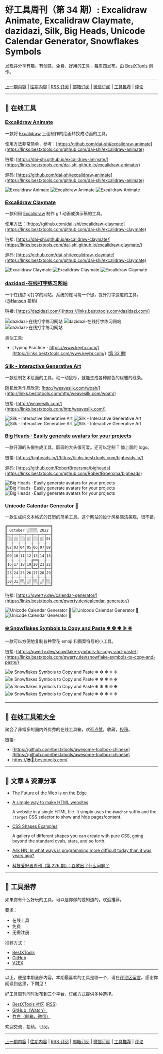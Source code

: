 # 好工具周刊（第 34 期）: Excalidraw Animate, Excalidraw Claymate, dazidazi, Silk, Big Heads, Unicode Calendar Generator, Snowflakes Symbols

发现并分享有趣，有创意，免费、好用的工具，每周四发布。由 [BestXTools](https://www.bestxtools.com/) 创作。

---

[上一期内容](https://github.com/bestxtools/weekly-cn/blob/main/docs/issue-33.md) | [往期内容](https://github.com/bestxtools/weekly-cn) | [RSS 订阅](https://discuss-cn.bestxtools.com/t/weekly) | [邮箱订阅](https://bestxtools.zhubai.love/?subscribe=1) | [微信订阅](https://discuss-cn.bestxtools.com/d/5/2) | [工具推荐](https://discuss-cn.bestxtools.com/t/tools) | [评论](https://discuss-cn.bestxtools.com/d/86/3)

---

## 🌈 在线工具

### [Excalidraw Animate](https://links.bestxtools.com/dai-shi.github.io/excalidraw-animate/)

一款将 [Excalidraw](https://links.bestxtools.com/excalidraw.com/) 上面制作的绘画转换成动画的工具。

使用方法非常简单，参考：[https://github.com/dai-shi/excalidraw-animate](https://links.bestxtools.com/github.com/dai-shi/excalidraw-animate)

链接: [https://dai-shi.github.io/excalidraw-animate/](https://links.bestxtools.com/dai-shi.github.io/excalidraw-animate/)

源码: [https://github.com/dai-shi/excalidraw-animate](https://links.bestxtools.com/github.com/dai-shi/excalidraw-animate)

![Excalidraw Animate](https://raw.githubusercontent.com/bestxtools/s1/main/images/2022-10-20-09-54-01.png)
![Excalidraw Animate](https://raw.githubusercontent.com/bestxtools/s1/main/images/2022-10-20-09-54-02.gif)
![Excalidraw Animate](https://raw.githubusercontent.com/bestxtools/s1/main/images/2022-10-20-09-54-03.gif)

### [Excalidraw Claymate](https://links.bestxtools.com/dai-shi.github.io/excalidraw-claymate/)

一款利用 [Excalidraw](https://links.bestxtools.com/excalidraw.com/) 制作 gif 动画或演示稿的工具。

使用方法：[https://github.com/dai-shi/excalidraw-claymate](https://links.bestxtools.com/github.com/dai-shi/excalidraw-claymate)

链接: [https://dai-shi.github.io/excalidraw-claymate/](https://links.bestxtools.com/dai-shi.github.io/excalidraw-claymate/)

源码: [https://github.com/dai-shi/excalidraw-claymate](https://links.bestxtools.com/github.com/dai-shi/excalidraw-claymate)

![Excalidraw Claymate](https://raw.githubusercontent.com/bestxtools/s1/main/images/2022-10-20-10-25-01.png)
![Excalidraw Claymate](https://raw.githubusercontent.com/bestxtools/s1/main/images/2022-10-20-10-25-02.gif)
![Excalidraw Claymate](https://raw.githubusercontent.com/bestxtools/s1/main/images/2022-10-20-10-25-03.gif)

### [dazidazi-在线打字练习网站](https://links.bestxtools.com/dazidazi.com/)

一个在线练习打字的网站，系统的练习每一个键，提升打字速度的工具。([@Hanson](https://discuss-cn.bestxtools.com/d/8/37) 投稿)

链接: [https://dazidazi.com/](https://links.bestxtools.com/dazidazi.com/)

![dazidazi-在线打字练习网站](https://raw.githubusercontent.com/bestxtools/s1/main/images/2022-10-20-09-34-01.png)
![dazidazi-在线打字练习网站](https://raw.githubusercontent.com/bestxtools/s1/main/images/2022-10-20-09-34-02.png)
![dazidazi-在线打字练习网站](https://raw.githubusercontent.com/bestxtools/s1/main/images/2022-10-20-09-34-03.png)

类似工具:

- [Typing Practice - https://www.keybr.com/](https://links.bestxtools.com/www.keybr.com/) ([第 33 期](https://discuss-cn.bestxtools.com/d/85))

### [Silk - Interactive Generative Art](https://links.bestxtools.com/http/weavesilk.com/)

一款绘制艺术绘画的工具，动一动鼠标，就能生成各种颜色的优雅的线条。

随机优秀作品欣赏: [http://weavesilk.com/woah/](http://links.bestxtools.com/http/weavesilk.com/woah/)

链接: [http://weavesilk.com/](https://links.bestxtools.com/http/weavesilk.com/)

![Silk - Interactive Generative Art](https://raw.githubusercontent.com/bestxtools/s1/main/images/2022-10-20-15-02-01.png)
![Silk - Interactive Generative Art](https://raw.githubusercontent.com/bestxtools/s1/main/images/2022-10-20-15-02-02.png)
![Silk - Interactive Generative Art](https://raw.githubusercontent.com/bestxtools/s1/main/images/2022-10-20-15-02-03.png)
![Silk - Interactive Generative Art](https://raw.githubusercontent.com/bestxtools/s1/main/images/2022-10-20-15-02-04.png)

### [Big Heads · Easily generate avatars for your projects](https://links.bestxtools.com/bigheads.io/)

一款开源的头像生成工具，圆圆的大头很可爱。还可以定制 T 恤上面的 logo。

链接: [https://bigheads.io/](https://links.bestxtools.com/bigheads.io/)

源码: [https://github.com/RobertBroersma/bigheads](https://links.bestxtools.com/github.com/RobertBroersma/bigheads)

![Big Heads · Easily generate avatars for your projects](https://raw.githubusercontent.com/bestxtools/s1/main/images/2022-10-20-14-46-01.png)
![Big Heads · Easily generate avatars for your projects](https://raw.githubusercontent.com/bestxtools/s1/main/images/2022-10-20-14-46-02.png)
![Big Heads · Easily generate avatars for your projects](https://raw.githubusercontent.com/bestxtools/s1/main/images/2022-10-20-14-46-03.png)

### [Unicode Calendar Generator 📅](https://links.bestxtools.com/qwerty.dev/calendar-generator/)

一款生成纯文本格式的日历的简单工具。这个网站的设计风格简洁美观，很不错。

```
╔════════════════════╗
║ October ░░░░░ 2022 ║
╟──┬──┬──┬──┬──┬──┬──╢
║░░│░░│░░│░░│░░│░░│01║
╟──┼──┼──┼──┼──┼──┼──╢
║02│03│04│05│06│07│08║
╟──┼──┼──┼──┼──┼──┼──╢
║09│10│11│12│13│14│15║
╟──┼──┼──┼──╔══╗──┼──╢
║16│17│18│19║20║21│22║
╟──┼──┼──┼──╚══╝──┼──╢
║23│24│25│26│27│28│29║
╟──┼──┼──┼──┼──┼──┼──╢
║30│31│░░│░░│░░│░░│░░║
╚══╧══╧══╧══╧══╧══╧══╝
```

链接: [https://qwerty.dev/calendar-generator/](https://links.bestxtools.com/qwerty.dev/calendar-generator/)

![Unicode Calendar Generator 📅](https://raw.githubusercontent.com/bestxtools/s1/main/images/2022-10-20-14-18-01.png)
![Unicode Calendar Generator 📅](https://raw.githubusercontent.com/bestxtools/s1/main/images/2022-10-20-14-18-02.png)
![Unicode Calendar Generator 📅](https://raw.githubusercontent.com/bestxtools/s1/main/images/2022-10-20-14-18-03.png)

### [❄️ Snowflakes Symbols to Copy and Paste ❅ ❆ ❃ ❊ ❉](https://links.bestxtools.com/qwerty.dev/snowflake-symbols-to-copy-and-paste/)

一款可以方便地复制各种雪花 emoji 和图案符号的小工具。

链接: [https://qwerty.dev/snowflake-symbols-to-copy-and-paste/](https://links.bestxtools.com/qwerty.dev/snowflake-symbols-to-copy-and-paste/)

![❄️ Snowflakes Symbols to Copy and Paste ❅ ❆ ❃ ❊ ❉](https://raw.githubusercontent.com/bestxtools/s1/main/images/2022-10-20-14-28-01.png)
![❄️ Snowflakes Symbols to Copy and Paste ❅ ❆ ❃ ❊ ❉](https://raw.githubusercontent.com/bestxtools/s1/main/images/2022-10-20-14-28-02.png)
![❄️ Snowflakes Symbols to Copy and Paste ❅ ❆ ❃ ❊ ❉](https://raw.githubusercontent.com/bestxtools/s1/main/images/2022-10-20-14-28-03.png)
![❄️ Snowflakes Symbols to Copy and Paste ❅ ❆ ❃ ❊ ❉](https://raw.githubusercontent.com/bestxtools/s1/main/images/2022-10-20-14-28-04.png)

---

## 🧰 [在线工具箱大全](https://awesome-toolbox-chinese.bestxtools.com/)

聚合了非常多的国内外优秀的在线工具箱，欢迎[点赞](https://github.com/bestxtools/awesome-toolbox-chinese)，收藏，[投稿](https://github.com/bestxtools/awesome-toolbox-chinese/issues)。

链接:

- [https://github.com/bestxtools/awesome-toolbox-chinese](https://github.com/bestxtools/awesome-toolbox-chinese)
- [https://😎🧰.bestxtools.com/](https://😎🧰.bestxtools.com/)

---

## 🌈 文章 & 资源分享

- [The Future of the Web is on the Edge](https://links.bestxtools.com/deno.com/blog/the-future-of-web-is-on-the-edge)

- [A simple way to make HTML websites](https://links.bestxtools.com/github.com/cadars/john-doe)

  A website in a single HTML file. It simply uses the `#anchor` suffix and the `:target` CSS selector to show and hide pages/content.

- [CSS Shapes Examples](https://links.bestxtools.com/getcssscan.com/css-shapes)

  A gallery of different shapes you can create with pure CSS, going beyond the standard ovals, stars, and so forth.

- [Ask HN: In what ways is programming more difficult today than it was years ago?](https://links.bestxtools.com/news.ycombinator.com/item?id=33056052)

- [科技爱好者周刊（第 226 期）：谷歌出了什么问题？](https://links.bestxtools.com/www.ruanyifeng.com/blog/2022/10/weekly-issue-226.html)

---

## 🌈 工具推荐

如果你有什么好玩的工具，可以是你做的或知道的，欢迎推荐。

要求：

- 在线工具
- 免费
- 无需注册

推荐方式：

- [BestXTools](https://discuss-cn.bestxtools.com/d/8)
- [GitHub](https://github.com/bestxtools/weekly-cn/issues)
- [V2EX](https://links.bestxtools.com/www.v2ex.com/t/836201?r=BestXTools)

---

以上，便是本期全部内容。本期最喜欢的工具是哪一个，请在[评论区留言](https://discuss-cn.bestxtools.com/d/86/3)。感谢你阅读到这里，下期见！

好工具周刊同时发布到三个平台，订阅方式提供多种选择。

- [BestXTools 社区](https://discuss-cn.bestxtools.com/t/weekly) ([RSS](https://discuss-cn.bestxtools.com/atom/t/weekly/discussions))
- [GitHub（Watch）](https://github.com/bestxtools/weekly-cn)
- [竹白（邮箱，微信）](https://bestxtools.zhubai.love/?subscribe=1)

欢迎交流，投稿，订阅。

---

[上一期内容](https://github.com/bestxtools/weekly-cn/blob/main/docs/issue-33.md) | [往期内容](https://github.com/bestxtools/weekly-cn) | [RSS 订阅](https://discuss-cn.bestxtools.com/t/weekly) | [邮箱订阅](https://bestxtools.zhubai.love/?subscribe=1) | [微信订阅](https://discuss-cn.bestxtools.com/d/5/2) | [工具推荐](https://discuss-cn.bestxtools.com/t/tools) | [评论](https://discuss-cn.bestxtools.com/d/86/3)

---
